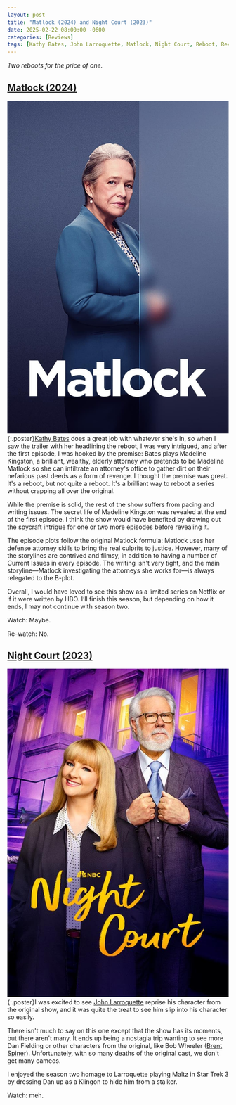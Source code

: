 ```yaml
---
layout: post
title: "Matlock (2024) and Night Court (2023)"
date: 2025-02-22 08:00:00 -0600
categories: [Reviews]
tags: [Kathy Bates, John Larroquette, Matlock, Night Court, Reboot, Review, TV Review]
---
```


*Two reboots for the price of one.*

## [Matlock (2024)](https://www.imdb.com/title/tt26591147/)

![Matlock (2024) Poster](/assets/2025/02/matlock-poster.jpg){:.poster}[Kathy Bates](https://www.imdb.com/name/nm0000870/) does a great job with whatever she's in, so when I saw the trailer with her headlining the reboot, I was very intrigued, and after the first episode, I was hooked by the premise: Bates plays Madeline Kingston, a brilliant, wealthy, elderly attorney who pretends to be Madeline Matlock so she can infiltrate an attorney's office to gather dirt on their nefarious past deeds as a form of revenge. I thought the premise was great. It's a reboot, but not quite a reboot. It's a brilliant way to reboot a series without crapping all over the original.

While the premise is solid, the rest of the show suffers from pacing and writing issues. The secret life of Madeline Kingston was revealed at the end of the first episode. I think the show would have benefited by drawing out the spycraft intrigue for one or two more episodes before revealing it.

The episode plots follow the original Matlock formula: Matlock uses her defense attorney skills to bring the real culprits to justice. However, many of the storylines are contrived and flimsy, in addition to having a number of Current Issues in every episode. The writing isn't very tight, and the main storyline—Matlock investigating the attorneys she works for—is always relegated to the B-plot.

Overall, I would have loved to see this show as a limited series on Netflix or if it were written by HBO. I’ll finish this season, but depending on how it ends, I may not continue with season two.

Watch: Maybe.

Re-watch: No.

## [Night Court (2023)](https://www.imdb.com/title/tt13798316/)

![Night Court (2023) Poster](/assets/2025/02/night-court-poster.jpg){:.poster}I was excited to see [John Larroquette](https://www.imdb.com/name/nm0488662/) reprise his character from the original show, and it was quite the treat to see him slip into his character so easily.

There isn't much to say on this one except that the show has its moments, but there aren't many. It ends up being a nostagia trip wanting to see more Dan Fielding or other characters from the original, like Bob Wheeler ([Brent Spiner](https://www.imdb.com/name/nm0000653/)). Unfortunately, with so many deaths of the original cast, we don't get many cameos.

I enjoyed the season two homage to Larroquette playing Maltz in Star Trek 3 by dressing Dan up as a Klingon to hide him from a stalker.

Watch: meh.
